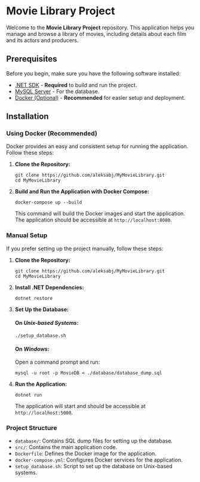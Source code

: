 # **Movie Library Project**

Welcome to the **Movie Library Project** repository. This application helps you manage and browse a library of movies, including details about each film and its actors and producers.

## **Prerequisites**

Before you begin, make sure you have the following software installed:

- [.NET SDK](https://dotnet.microsoft.com/download) - **Required** to build and run the project.
- [MySQL Server](https://dev.mysql.com/downloads/mysql/) - For the database.
- [Docker (Optional)](https://www.docker.com) - **Recommended** for easier setup and deployment.

## **Installation**

### **Using Docker (Recommended)**

Docker provides an easy and consistent setup for running the application. Follow these steps:

1. **Clone the Repository:**
   ```shell
   git clone https://github.com/aleksabj/MyMovieLibrary.git
   cd MyMovieLibrary
   ```

2. **Build and Run the Application with Docker Compose:**
   ```shell
   docker-compose up --build
   ```

   This command will build the Docker images and start the application. The application should be accessible at `http://localhost:8080`.

### **Manual Setup**

If you prefer setting up the project manually, follow these steps:

1. **Clone the Repository:**
   ```shell
   git clone https://github.com/aleksabj/MyMovieLibrary.git
   cd MyMovieLibrary
   ```

2. **Install .NET Dependencies:**
   ```shell
   dotnet restore
   ```

3. **Set Up the Database:**

   #### On _Unix-based Systems_:
   ```shell
   ./setup_database.sh
   ```

   #### On _Windows_:
   Open a command prompt and run:
   ```shell
   mysql -u root -p MovieDB < ./database/database_dump.sql
   ```

4. **Run the Application:**
   ```shell
   dotnet run
   ```

   The application will start and should be accessible at `http://localhost:5000`.


### **Project Structure**

- `database/`: Contains SQL dump files for setting up the database.
- `src/`: Contains the main application code.
- `Dockerfile`: Defines the Docker image for the application.
- `docker-compose.yml`: Configures Docker services for the application.
- `setup_database.sh`: Script to set up the database on Unix-based systems.
